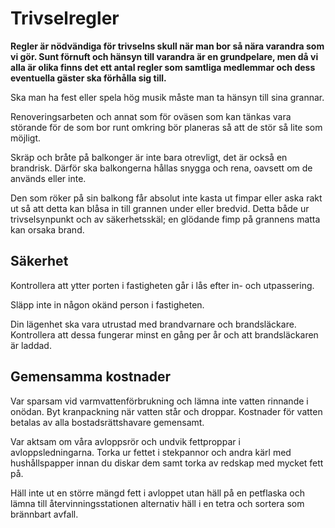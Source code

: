 # Trivselregler

**Regler är nödvändiga för trivselns skull när man bor så nära varandra som vi
gör. Sunt förnuft och hänsyn till varandra är en grundpelare, men då vi alla är
olika finns det ett antal regler som samtliga medlemmar och dess eventuella
gäster ska förhålla sig till.**

Ska man ha fest eller spela hög musik måste man ta hänsyn till sina grannar.

Renoveringsarbeten och annat som för oväsen som kan tänkas vara störande för de
som bor runt omkring bör planeras så att de stör så lite som möjligt.

Skräp och bråte på balkonger är inte bara otrevligt, det är också en brandrisk.
Därför ska balkongerna hållas snygga och rena, oavsett om de används eller
inte.

Den som röker på sin balkong får absolut inte kasta ut fimpar eller aska rakt
ut så att detta kan blåsa in till grannen under eller bredvid. Detta både ur
trivselsynpunkt och av säkerhetsskäl; en glödande fimp på grannens matta kan
orsaka brand.

## Säkerhet

Kontrollera att ytter porten i fastigheten går i lås efter in- och utpassering.

Släpp inte in någon okänd person i fastigheten.

Din lägenhet ska vara utrustad med brandvarnare och brandsläckare. Kontrollera
att dessa fungerar minst en gång per år och att brandsläckaren är laddad.

## Gemensamma kostnader

Var sparsam vid varmvattenförbrukning och lämna inte vatten rinnande i onödan.
Byt kranpackning när vatten står och droppar. Kostnader för vatten betalas av
alla bostadsrättshavare gemensamt.

Var aktsam om våra avloppsrör och undvik fettproppar i avloppsledningarna.
Torka ur fettet i stekpannor och andra kärl med hushållspapper innan du diskar
dem samt torka av redskap med mycket fett på.

Häll inte ut en större mängd fett i avloppet utan häll på en petflaska och
lämna till återvinningsstationen alternativ häll i en tetra och sortera som
brännbart avfall.
